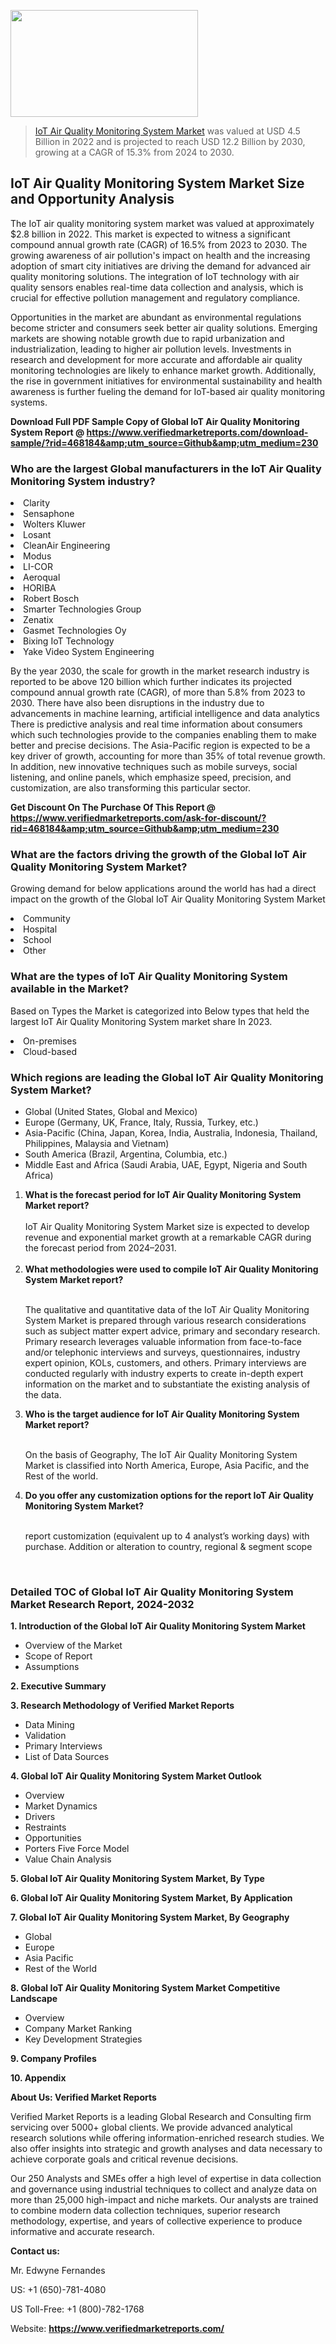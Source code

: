 <img src="https://ffe5etoiles.com/wp-content/uploads/2024/12/MST1-300x171.png" alt="" width="300" height="171" class="alignnone size-medium wp-image-20088" /><blockquote><p><p><a href="https://www.verifiedmarketreports.com/download-sample/?rid=468184&utm_source=Github&utm_medium=230" target="_blank">IoT Air Quality Monitoring System Market</a> was valued at USD 4.5 Billion in 2022 and is projected to reach USD 12.2 Billion by 2030, growing at a CAGR of 15.3% from 2024 to 2030.</p></blockquote><p><h2>IoT Air Quality Monitoring System Market Size and Opportunity Analysis</h2><p>The IoT air quality monitoring system market was valued at approximately $2.8 billion in 2022. This market is expected to witness a significant compound annual growth rate (CAGR) of 16.5% from 2023 to 2030. The growing awareness of air pollution's impact on health and the increasing adoption of smart city initiatives are driving the demand for advanced air quality monitoring solutions. The integration of IoT technology with air quality sensors enables real-time data collection and analysis, which is crucial for effective pollution management and regulatory compliance.</p><p>Opportunities in the market are abundant as environmental regulations become stricter and consumers seek better air quality solutions. Emerging markets are showing notable growth due to rapid urbanization and industrialization, leading to higher air pollution levels. Investments in research and development for more accurate and affordable air quality monitoring technologies are likely to enhance market growth. Additionally, the rise in government initiatives for environmental sustainability and health awareness is further fueling the demand for IoT-based air quality monitoring systems.</p></p><p class=""><strong>Download Full PDF Sample Copy of Global IoT Air Quality Monitoring System Report @ <a href="https://www.verifiedmarketreports.com/download-sample/?rid=468184&amp;utm_source=Github&amp;utm_medium=230" target="_blank">https://www.verifiedmarketreports.com/download-sample/?rid=468184&amp;utm_source=Github&amp;utm_medium=230</a></strong></p><h3 id="" class="">Who are the largest Global manufacturers in the IoT Air Quality Monitoring System industry?</h3><p><li>Clarity</li><li> Sensaphone</li><li> Wolters Kluwer</li><li> Losant</li><li> CleanAir Engineering</li><li> Modus</li><li> LI-COR</li><li> Aeroqual</li><li> HORIBA</li><li> Robert Bosch</li><li> Smarter Technologies Group</li><li> Zenatix</li><li> Gasmet Technologies Oy</li><li> Bixing IoT Technology</li><li> Yake Video System Engineering</li></p><div class=""><div class="" dir="" data-message-author-role="" data-message-id="" data-message-model-slug=""><div class=""><div class=""><div class=""><div class="" dir="" data-message-author-role="" data-message-id="" data-message-model-slug=""><div class=""><div class=""><p>By the year 2030, the scale for growth in the market research industry is reported to be above 120 billion which further indicates its projected compound annual growth rate (CAGR), of more than 5.8% from 2023 to 2030. There have also been disruptions in the industry due to advancements in machine learning, artificial intelligence and data analytics There is predictive analysis and real time information about consumers which such technologies provide to the companies enabling them to make better and precise decisions. The Asia-Pacific region is expected to be a key driver of growth, accounting for more than 35% of total revenue growth. In addition, new innovative techniques such as mobile surveys, social listening, and online panels, which emphasize speed, precision, and customization, are also transforming this particular sector.</p><p><strong>Get Discount On The Purchase Of This Report @&nbsp; <a href="https://www.verifiedmarketreports.com/ask-for-discount/?rid=468184&amp;utm_source=Github&amp;utm_medium=230" target="_blank">https://www.verifiedmarketreports.com/ask-for-discount/?rid=468184&amp;utm_source=Github&amp;utm_medium=230</a></strong></p></div></div></div></div></div></div></div></div><h3 id="" class="">What are the factors driving the growth of the Global IoT Air Quality Monitoring System Market?</h3><p id="" class="">Growing demand for below applications around the world has had a direct impact on the growth of the Global IoT Air Quality Monitoring System Market</p><p id="" class=""><li>Community</li><li> Hospital</li><li> School</li><li> Other</li></p><h3 id="" class="">What are the types of IoT Air Quality Monitoring System available in the Market?</h3><p id="" class="">Based on Types the Market is categorized into Below types that held the largest IoT Air Quality Monitoring System market share In 2023.</p><p id="" class=""><li>On-premises</li><li> Cloud-based</li></p><h3 id="" class="">Which regions are leading the Global IoT Air Quality Monitoring System Market?</h3><ul><li>Global (United States, Global and Mexico)</li><li>Europe (Germany, UK, France, Italy, Russia, Turkey, etc.)</li><li>Asia-Pacific (China, Japan, Korea, India, Australia, Indonesia, Thailand, Philippines, Malaysia and Vietnam)</li><li>South America (Brazil, Argentina, Columbia, etc.)</li><li>Middle East and Africa (Saudi Arabia, UAE, Egypt, Nigeria and South Africa)</li></ul><p><ol><li><strong>What is the forecast period for IoT Air Quality Monitoring System Market report?<br /></strong><br /><span data-sheets-root="1" data-sheets-value="{&quot;1&quot;:2,&quot;2&quot;:&quot;XXXX size is expected to develop revenue and exponential market growth at a remarkable CAGR during the forecast period from 2024&ndash;2030.&quot;}" data-sheets-userformat="{&quot;2&quot;:12674,&quot;4&quot;:{&quot;1&quot;:2,&quot;2&quot;:16776960},&quot;10&quot;:2,&quot;11&quot;:0,&quot;15&quot;:&quot;Arial&quot;,&quot;16&quot;:12}">IoT Air Quality Monitoring System Market size is expected to develop revenue and exponential market growth at a remarkable CAGR during the forecast period from 2024&ndash;2031.</span><br /><br /></li><li><strong>What methodologies were used to compile IoT Air Quality Monitoring System Market report?<br /><br /></strong><p>The qualitative and quantitative data of the&nbsp;IoT Air Quality Monitoring System Market is prepared through various research considerations such as subject matter expert advice, primary and secondary research. Primary research leverages valuable information from face-to-face and/or telephonic interviews and surveys, questionnaires, industry expert opinion, KOLs, customers, and others. Primary interviews are conducted regularly with industry experts to create in-depth expert information on the market and to substantiate the existing analysis of the data.&nbsp;</p></li><li><strong>Who is the target audience for IoT Air Quality Monitoring System Market report?<br /><br /></strong><p>On the basis of Geography, The&nbsp;IoT Air Quality Monitoring System Market is classified into North America, Europe, Asia Pacific, and the Rest of the world.</p></li><li><strong>Do you offer any customization options for the report IoT Air Quality Monitoring System Market?<br /><br /></strong><p>report customization (equivalent up to 4 analyst&rsquo;s working days) with purchase. Addition or alteration to country, regional &amp; segment scope</p><p>&nbsp;</p></li></ol></p><h3 id="" class="">Detailed TOC of Global IoT Air Quality Monitoring System Market Research Report, 2024-2032</h3><p id="" class=""><strong>1. Introduction of the Global IoT Air Quality Monitoring System Market</strong></p><ul><li>Overview of the Market</li><li>Scope of Report</li><li>Assumptions</li></ul><p id="" class=""><strong>2. Executive Summary</strong></p><p id="" class=""><strong>3. Research Methodology of&nbsp;Verified Market Reports</strong></p><ul><li>Data Mining</li><li>Validation</li><li>Primary Interviews</li><li>List of Data Sources</li></ul><p id="" class=""><strong>4. Global IoT Air Quality Monitoring System Market Outlook</strong></p><ul><li>Overview</li><li>Market Dynamics</li><li>Drivers</li><li>Restraints</li><li>Opportunities</li><li>Porters Five Force Model</li><li>Value Chain Analysis</li></ul><p id="" class=""><strong>5. Global IoT Air Quality Monitoring System Market, By&nbsp;Type</strong></p><p id="" class=""><strong>6. Global IoT Air Quality Monitoring System Market, By Application</strong></p><p id="" class=""><strong>7. Global IoT Air Quality Monitoring System Market, By Geography</strong></p><ul><li>Global</li><li>Europe</li><li>Asia Pacific</li><li>Rest of the World</li></ul><p id="" class=""><strong>8. Global IoT Air Quality Monitoring System Market Competitive Landscape</strong></p><ul><li>Overview</li><li>Company Market Ranking</li><li>Key Development Strategies</li></ul><p id="" class=""><strong>9. Company Profiles</strong></p><p id="" class=""><strong>10. Appendix</strong></p><p id="" class=""><strong>About Us: Verified Market Reports</strong></p><p id="" class="">Verified Market Reports is a leading Global Research and Consulting firm servicing over 5000+ global clients. We provide advanced analytical research solutions while offering information-enriched research studies. We also offer insights into strategic and growth analyses and data necessary to achieve corporate goals and critical revenue decisions.</p><p id="" class="">Our 250 Analysts and SMEs offer a high level of expertise in data collection and governance using industrial techniques to collect and analyze data on more than 25,000 high-impact and niche markets. Our analysts are trained to combine modern data collection techniques, superior research methodology, expertise, and years of collective experience to produce informative and accurate research.</p><p id="" class=""><strong>Contact us:</strong></p><p id="" class="">Mr. Edwyne Fernandes</p><p id="" class="">US: +1 (650)-781-4080</p><p id="" class="">US Toll-Free: +1 (800)-782-1768</p><p id="" class="">Website: <a target="" data-test-app-aware-link=""><strong>https://www.verifiedmarketreports.com/</strong></a></p>
